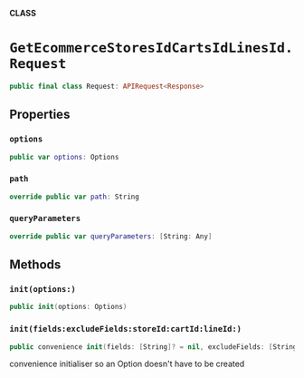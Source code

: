 **CLASS**

# `GetEcommerceStoresIdCartsIdLinesId.Request`

```swift
public final class Request: APIRequest<Response>
```

## Properties
### `options`

```swift
public var options: Options
```

### `path`

```swift
override public var path: String
```

### `queryParameters`

```swift
override public var queryParameters: [String: Any]
```

## Methods
### `init(options:)`

```swift
public init(options: Options)
```

### `init(fields:excludeFields:storeId:cartId:lineId:)`

```swift
public convenience init(fields: [String]? = nil, excludeFields: [String]? = nil, storeId: String, cartId: String, lineId: String)
```

convenience initialiser so an Option doesn't have to be created
